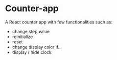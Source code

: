 # Counter-app

A React counter app with few functionalities such as:
- change step value
- reinitialize
- reset
- change display color if...
- display / hide clock


